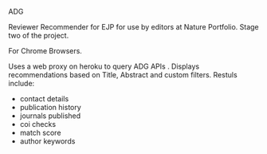 ADG

Reviewer Recommender for EJP for use by editors at Nature Portfolio.
Stage two of the project.

For Chrome Browsers.

Uses a web proxy on heroku to query ADG APIs
.
Displays recommendations based on Title, Abstract and custom filters.
Restuls include:
* contact details
* publication history
* journals published
* coi checks
* match score
* author keywords
